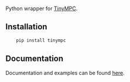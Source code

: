 Python wrapper for [TinyMPC](https://tinympc.org/).

## Installation

```bash
    pip install tinympc
```

## Documentation

Documentation and examples can be found [here](https://tinympc.org/get-started/installation/).
